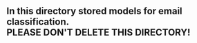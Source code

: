 
## In this directory stored models for email classification.<br>PLEASE DON'T DELETE THIS DIRECTORY!
